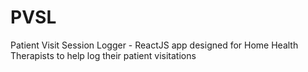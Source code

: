 # PVSL
Patient Visit Session Logger - ReactJS app designed for Home Health Therapists to help log their patient visitations
